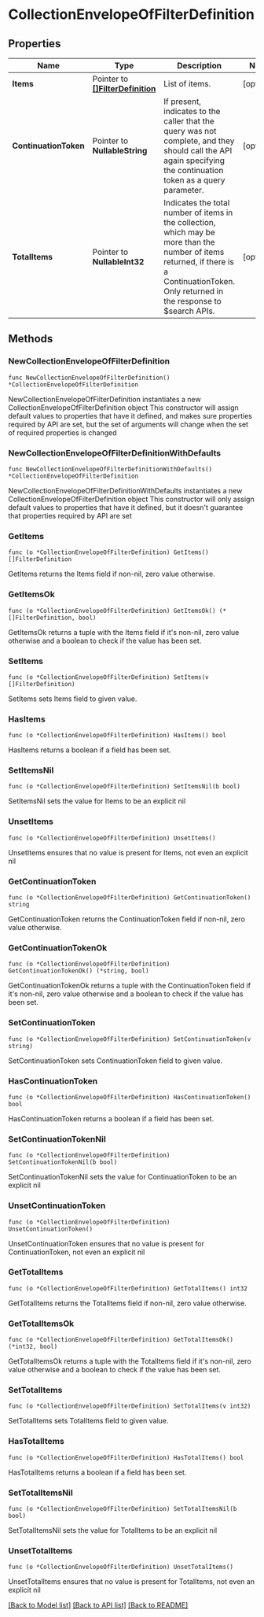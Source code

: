 # CollectionEnvelopeOfFilterDefinition

## Properties

Name | Type | Description | Notes
------------ | ------------- | ------------- | -------------
**Items** | Pointer to [**[]FilterDefinition**](FilterDefinition.md) | List of items. | [optional] 
**ContinuationToken** | Pointer to **NullableString** | If present, indicates to the caller that the query was not complete, and they should call the API again specifying the continuation token as a query parameter. | [optional] 
**TotalItems** | Pointer to **NullableInt32** | Indicates the total number of items in the collection, which may be more than the number of items returned, if there is a ContinuationToken. Only returned in the response to $search APIs. | [optional] 

## Methods

### NewCollectionEnvelopeOfFilterDefinition

`func NewCollectionEnvelopeOfFilterDefinition() *CollectionEnvelopeOfFilterDefinition`

NewCollectionEnvelopeOfFilterDefinition instantiates a new CollectionEnvelopeOfFilterDefinition object
This constructor will assign default values to properties that have it defined,
and makes sure properties required by API are set, but the set of arguments
will change when the set of required properties is changed

### NewCollectionEnvelopeOfFilterDefinitionWithDefaults

`func NewCollectionEnvelopeOfFilterDefinitionWithDefaults() *CollectionEnvelopeOfFilterDefinition`

NewCollectionEnvelopeOfFilterDefinitionWithDefaults instantiates a new CollectionEnvelopeOfFilterDefinition object
This constructor will only assign default values to properties that have it defined,
but it doesn't guarantee that properties required by API are set

### GetItems

`func (o *CollectionEnvelopeOfFilterDefinition) GetItems() []FilterDefinition`

GetItems returns the Items field if non-nil, zero value otherwise.

### GetItemsOk

`func (o *CollectionEnvelopeOfFilterDefinition) GetItemsOk() (*[]FilterDefinition, bool)`

GetItemsOk returns a tuple with the Items field if it's non-nil, zero value otherwise
and a boolean to check if the value has been set.

### SetItems

`func (o *CollectionEnvelopeOfFilterDefinition) SetItems(v []FilterDefinition)`

SetItems sets Items field to given value.

### HasItems

`func (o *CollectionEnvelopeOfFilterDefinition) HasItems() bool`

HasItems returns a boolean if a field has been set.

### SetItemsNil

`func (o *CollectionEnvelopeOfFilterDefinition) SetItemsNil(b bool)`

 SetItemsNil sets the value for Items to be an explicit nil

### UnsetItems
`func (o *CollectionEnvelopeOfFilterDefinition) UnsetItems()`

UnsetItems ensures that no value is present for Items, not even an explicit nil
### GetContinuationToken

`func (o *CollectionEnvelopeOfFilterDefinition) GetContinuationToken() string`

GetContinuationToken returns the ContinuationToken field if non-nil, zero value otherwise.

### GetContinuationTokenOk

`func (o *CollectionEnvelopeOfFilterDefinition) GetContinuationTokenOk() (*string, bool)`

GetContinuationTokenOk returns a tuple with the ContinuationToken field if it's non-nil, zero value otherwise
and a boolean to check if the value has been set.

### SetContinuationToken

`func (o *CollectionEnvelopeOfFilterDefinition) SetContinuationToken(v string)`

SetContinuationToken sets ContinuationToken field to given value.

### HasContinuationToken

`func (o *CollectionEnvelopeOfFilterDefinition) HasContinuationToken() bool`

HasContinuationToken returns a boolean if a field has been set.

### SetContinuationTokenNil

`func (o *CollectionEnvelopeOfFilterDefinition) SetContinuationTokenNil(b bool)`

 SetContinuationTokenNil sets the value for ContinuationToken to be an explicit nil

### UnsetContinuationToken
`func (o *CollectionEnvelopeOfFilterDefinition) UnsetContinuationToken()`

UnsetContinuationToken ensures that no value is present for ContinuationToken, not even an explicit nil
### GetTotalItems

`func (o *CollectionEnvelopeOfFilterDefinition) GetTotalItems() int32`

GetTotalItems returns the TotalItems field if non-nil, zero value otherwise.

### GetTotalItemsOk

`func (o *CollectionEnvelopeOfFilterDefinition) GetTotalItemsOk() (*int32, bool)`

GetTotalItemsOk returns a tuple with the TotalItems field if it's non-nil, zero value otherwise
and a boolean to check if the value has been set.

### SetTotalItems

`func (o *CollectionEnvelopeOfFilterDefinition) SetTotalItems(v int32)`

SetTotalItems sets TotalItems field to given value.

### HasTotalItems

`func (o *CollectionEnvelopeOfFilterDefinition) HasTotalItems() bool`

HasTotalItems returns a boolean if a field has been set.

### SetTotalItemsNil

`func (o *CollectionEnvelopeOfFilterDefinition) SetTotalItemsNil(b bool)`

 SetTotalItemsNil sets the value for TotalItems to be an explicit nil

### UnsetTotalItems
`func (o *CollectionEnvelopeOfFilterDefinition) UnsetTotalItems()`

UnsetTotalItems ensures that no value is present for TotalItems, not even an explicit nil

[[Back to Model list]](../README.md#documentation-for-models) [[Back to API list]](../README.md#documentation-for-api-endpoints) [[Back to README]](../README.md)


